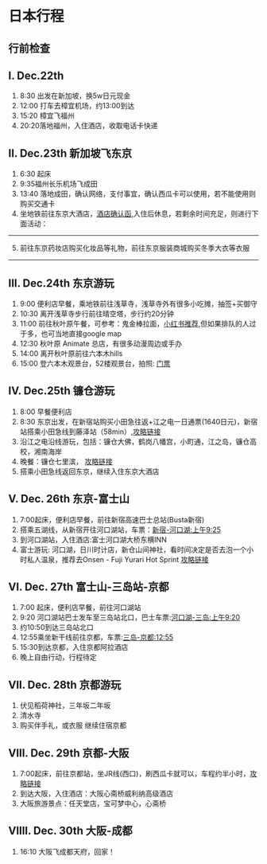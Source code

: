# 日本行程
## 行前检查

## I. Dec.22th
1. 8:30 出发在新加坡，换5w日元现金
2. 12:00 打车去樟宜机场，约13:00到达
3. 15:20 樟宜飞福州
4. 20:20落地福州，入住酒店，收取电话卡快递

## II. Dec.23th 新加坡飞东京
1. 6:30 起床
2. 9:35福州长乐机场飞成田
3. 13:40 落地成田，确认网络，支付事宜，确认西瓜卡可以使用，若不能使用则购买交通卡
4. 坐地铁前往东京大酒店，[酒店确认函](东京大酒店酒店英文确认函.pdf),入住后休息，若剩余时间充足，则进行下面活动：
---
5. 前往东京药妆店购买化妆品等礼物，前往东京服装商城购买冬季大衣等衣服
---

## III. Dec.24th 东京游玩
1. 9:00 便利店早餐，乘地铁前往浅草寺，浅草寺外有很多小吃摊，抽签+买御守
2. 10:30 离开浅草寺步行前往晴空塔，步行约20分钟
3. 11:00 前往秋叶原午餐，可参考：鬼金棒拉面，[小红书推荐]( http://xhslink.com/gKZRLx),但如果排队的人过于多，也可当地直接google map
4. 12:30 秋叶原 Animate 总店，有很多动漫周边或手办
5. 14:00 离开秋叶原前往六本木hills
6. 15:00 登六本木观景台，52楼观景台，拍照: [门票](view_look.pdf)


## IV. Dec.25th 镰仓游玩
1. 8:00 早餐便利店
2. 8:30 东京出发，在新宿站购买小田急往返+江之电一日通票(1640日元)，新宿站搭乘小田急线到藤泽站（58min）,[攻略链接](http://xhslink.com/pmDWLx)
3. 沿江之电沿线游玩，包括：镰仓大佛，鹤岗八幡宫，小町通，江之岛，镰仓高校，湘南海岸
4. 晚餐：镰仓七里滨， [攻略链接](http://xhslink.com/j2UWLx)
5. 搭乘小田急线返回东京，继续入住东京大酒店

## V. Dec. 26th 东京-富士山
1. 7:00起床，便利店早餐，前往新宿高速巴士总站(Busta新宿)
2. 搭乘五湖线，从新宿开往河口湖站，车票：[新宿-河口湖:上午9:25](新宿-河口湖.pdf)
3. 到河口湖站，入住酒店:富士河口湖大桥东横INN
4. 富士游玩: 河口湖，日川时计店，新仓山间神社，看时间决定是否去泡一个小时私人温泉，推荐去Onsen - Fuji Yurari Hot Sprint [攻略链接](http://xhslink.com/PAO0Lx)

## VI. Dec. 27th 富士山-三岛站-京都
1. 7:00 起床，便利店早餐，前往河口湖站
2. 9:20 河口湖站巴士发车至三岛站北口，巴士车票:[河口湖-三岛:上午9:20](河口湖-三岛.jpg)
3. 约10:50到达三岛站北口
4. 12:55乘坐新干线前往京都，车票:[三岛-京都:12:55](三岛-京都.pdf)
5. 15:30到达京都，入住京都阿拉酒店
6. 晚上自由行动，行程待定

## VII. Dec. 28th 京都游玩
1. 伏见稻荷神社，三年坂二年坂
2. 清水寺
3. 购买伴手礼，或衣服
继续住宿京都

## VIII. Dec. 29th 京都-大阪
1. 7:00起床，前往京都站，坐JR线(西口)，刷西瓜卡就可以，车程约半小时，[攻略链接](http://xhslink.com/aZO5Lx)
2. 到达大阪，入住酒店：大阪心斋桥威利纳高级酒店
3. 大阪旅游景点：任天堂店，宝可梦中心，心斋桥


## VIIII. Dec. 30th 大阪-成都
1. 16:10 大阪飞成都天府，回家！